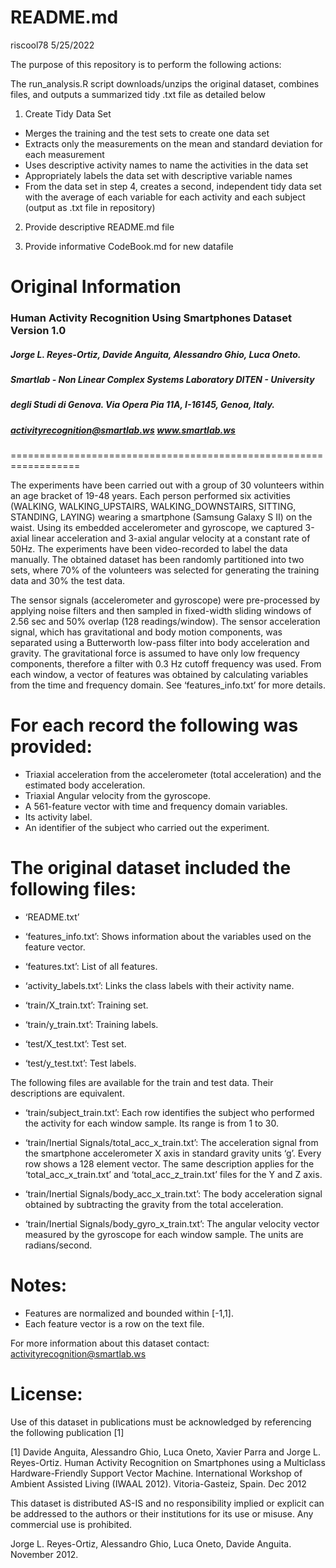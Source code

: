 README.md
================
riscool78
5/25/2022

The purpose of this repository is to perform the following actions:

The run_analysis.R script downloads/unzips the original dataset,
combines files, and outputs a summarized tidy .txt file as detailed
below

1.  Create Tidy Data Set

-   Merges the training and the test sets to create one data set
-   Extracts only the measurements on the mean and standard deviation
    for each measurement
-   Uses descriptive activity names to name the activities in the data
    set
-   Appropriately labels the data set with descriptive variable names
-   From the data set in step 4, creates a second, independent tidy data
    set with the average of each variable for each activity and each
    subject (output as .txt file in repository)

2.  Provide descriptive README.md file

3.  Provide informative CodeBook.md for new datafile

# Original Information

### Human Activity Recognition Using Smartphones Dataset Version 1.0

##### Jorge L. Reyes-Ortiz, Davide Anguita, Alessandro Ghio, Luca Oneto.
##### Smartlab - Non Linear Complex Systems Laboratory DITEN - University
##### degli Studi di Genova. Via Opera Pia 11A, I-16145, Genoa, Italy.
##### <activityrecognition@smartlab.ws> www.smartlab.ws
==================================================================

The experiments have been carried out with a group of 30 volunteers
within an age bracket of 19-48 years. Each person performed six
activities (WALKING, WALKING_UPSTAIRS, WALKING_DOWNSTAIRS, SITTING,
STANDING, LAYING) wearing a smartphone (Samsung Galaxy S II) on the
waist. Using its embedded accelerometer and gyroscope, we captured
3-axial linear acceleration and 3-axial angular velocity at a constant
rate of 50Hz. The experiments have been video-recorded to label the data
manually. The obtained dataset has been randomly partitioned into two
sets, where 70% of the volunteers was selected for generating the
training data and 30% the test data.

The sensor signals (accelerometer and gyroscope) were pre-processed by
applying noise filters and then sampled in fixed-width sliding windows
of 2.56 sec and 50% overlap (128 readings/window). The sensor
acceleration signal, which has gravitational and body motion components,
was separated using a Butterworth low-pass filter into body acceleration
and gravity. The gravitational force is assumed to have only low
frequency components, therefore a filter with 0.3 Hz cutoff frequency
was used. From each window, a vector of features was obtained by
calculating variables from the time and frequency domain. See
‘features_info.txt’ for more details.

# For each record the following was provided:

-   Triaxial acceleration from the accelerometer (total acceleration)
    and the estimated body acceleration.
-   Triaxial Angular velocity from the gyroscope.
-   A 561-feature vector with time and frequency domain variables.
-   Its activity label.
-   An identifier of the subject who carried out the experiment.

# The original dataset included the following files:

-   ‘README.txt’

-   ‘features_info.txt’: Shows information about the variables used on
    the feature vector.

-   ‘features.txt’: List of all features.

-   ‘activity_labels.txt’: Links the class labels with their activity
    name.

-   ‘train/X_train.txt’: Training set.

-   ‘train/y_train.txt’: Training labels.

-   ‘test/X_test.txt’: Test set.

-   ‘test/y_test.txt’: Test labels.

The following files are available for the train and test data. Their
descriptions are equivalent.

-   ‘train/subject_train.txt’: Each row identifies the subject who
    performed the activity for each window sample. Its range is from 1
    to 30.

-   ‘train/Inertial Signals/total_acc_x_train.txt’: The acceleration
    signal from the smartphone accelerometer X axis in standard gravity
    units ‘g’. Every row shows a 128 element vector. The same
    description applies for the ‘total_acc_x_train.txt’ and
    ‘total_acc_z_train.txt’ files for the Y and Z axis.

-   ‘train/Inertial Signals/body_acc_x_train.txt’: The body
    acceleration signal obtained by subtracting the gravity from the
    total acceleration.

-   ‘train/Inertial Signals/body_gyro_x_train.txt’: The angular
    velocity vector measured by the gyroscope for each window sample.
    The units are radians/second.

# Notes:

-   Features are normalized and bounded within [-1,1].
-   Each feature vector is a row on the text file.

For more information about this dataset contact:
<activityrecognition@smartlab.ws>

# License:

Use of this dataset in publications must be acknowledged by referencing
the following publication [1]

[1] Davide Anguita, Alessandro Ghio, Luca Oneto, Xavier Parra and
Jorge L. Reyes-Ortiz. Human Activity Recognition on Smartphones using a
Multiclass Hardware-Friendly Support Vector Machine. International
Workshop of Ambient Assisted Living (IWAAL 2012). Vitoria-Gasteiz,
Spain. Dec 2012

This dataset is distributed AS-IS and no responsibility implied or
explicit can be addressed to the authors or their institutions for its
use or misuse. Any commercial use is prohibited.

Jorge L. Reyes-Ortiz, Alessandro Ghio, Luca Oneto, Davide Anguita.
November 2012.
